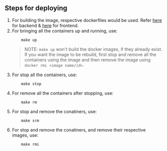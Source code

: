 ## Steps for deploying 

1. For building the image, respective dockerfiles would be used. Refer [here](./backend/Dockerfile) for backend & [here](./frontend/Dockerfile) for frontend.
2. For bringing all the containers up and running, use:
    ```
        make up
    ```
    > NOTE: `make up` won't build the docker images, if they already exist. If you want the image to be rebuild, first stop and remove all the containers using the image and then remove the image using `docker rmi <image name/id>`.
3. For stop all the containers, use:
    ```
        make stop
    ```
4. For remove all the containers after stopping, use:
    ```
        make rm
    ```
5. For stop and remove the conatiners, use:
    ```
        make srm
    ```
6. For stop and remove the conatiners, and remove their respective images, use:
    ```
        make rmi
    ```